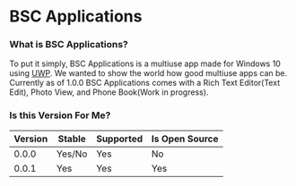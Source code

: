 # BSC Applications

### What is BSC Applications?

To put it simply, BSC Applications is a multiuse app made for Windows 10 using [UWP](https://docs.microsoft.com/en-us/windows/uwp/get-started/universal-application-platform-guide). We wanted to show the world how good multiuse apps can be. Currently as of 1.0.0 BSC Applications comes with a Rich Text Editor(Text Edit), Photo View, and Phone Book(Work in progress).

### Is this Version For Me?

|Version|Stable|Supported|Is Open Source|
|-------|------|---------|--------------|
|0.0.0  |Yes/No|Yes      |No            |
|0.0.1  |Yes   |Yes      |Yes           |
